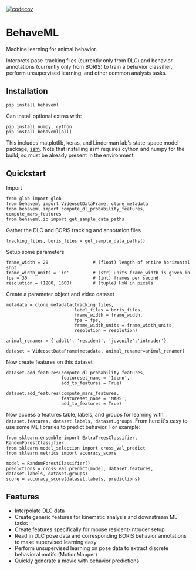 [![codecov](https://codecov.io/gh/benlansdell/behaveml/branch/master/graph/badge.svg?token=PN52Q3UH3G)](https://codecov.io/gh/benlansdell/behaveml)

# BehaveML

Machine learning for animal behavior.

Interprets pose-tracking files (currently only from DLC) and behavior annotations (currently only from BORIS) to train a behavior classifier, perform unsupervised learning, and other common analysis tasks. 

## Installation

```
pip install behaveml
```

Can install optional extras with:

```
pip install numpy, cython
pip install behaveml[all]
```

This includes matplotlib, keras, and Linderman lab's state-space model package, [ssm](https://github.com/lindermanlab/ssm). Note that installing ssm requires cython and numpy for the build, so must be already present in the environment. 

## Quickstart

Import
```
from glob import glob 
from behaveml import VideosetDataFrame, clone_metadata
from behaveml import compute_dl_probability_features, compute_mars_features
from behaveml.io import get_sample_data_paths
```

Gather the DLC and BORIS tracking and annotation files
```
tracking_files, boris_files = get_sample_data_paths()
```

Setup some parameters
```
frame_width = 20                 # (float) length of entire horizontal shot
frame_width_units = 'in'         # (str) units frame_width is given in
fps = 30                         # (int) frames per second
resolution = (1200, 1600)        # (tuple) HxW in pixels
```

Create a parameter object and video dataset
```
metadata = clone_metadata(tracking_files, 
                          label_files = boris_files, 
                          frame_width = frame_width, 
                          fps = fps, 
                          frame_width_units = frame_width_units, 
                          resolution = resolution)

animal_renamer = {'adult': 'resident', 'juvenile':'intruder'}

dataset = VideosetDataFrame(metadata, animal_renamer=animal_renamer)
```

Now create features on this dataset
```
dataset.add_features(compute_dl_probability_features, 
                     featureset_name = '1dcnn', 
                     add_to_features = True)

dataset.add_features(compute_mars_features, 
                     featureset_name = 'MARS', 
                     add_to_features = True)
```

Now access a features table, labels, and groups for learning with `dataset.features, dataset.labels, dataset.groups`. From here it's easy to use some ML libraries to predict behavior. For example:
```
from sklearn.ensemble import ExtraTreesClassifier, RandomForestClassifier
from sklearn.model_selection import cross_val_predict
from sklearn.metrics import accuracy_score

model = RandomForestClassifier()
predictions = cross_val_predict(model, dataset.features, dataset.labels, dataset.groups)
score = accuracy_score(dataset.labels, predictions)
```

## Features

* Interpolate DLC data 
* Create generic features for kinematic analysis and downstream ML tasks
* Create features specifically for mouse resident-intruder setup
* Read in DLC pose data and corresponding BORIS behavior annotations to make supervised learning easy
* Perform unsupervised learning on pose data to extract discrete behavioral motifs (MotionMapper)
* Quickly generate a movie with behavior predictions